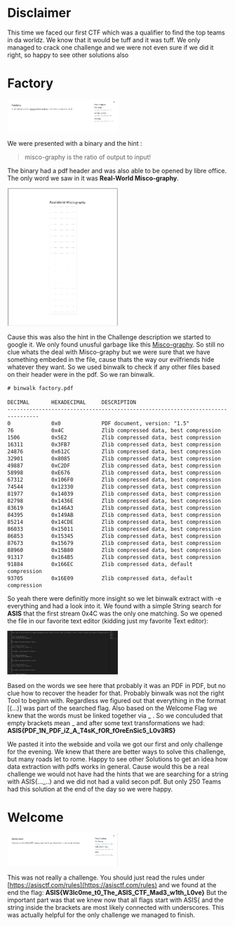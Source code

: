 # Disclaimer

This time we faced our first CTF which was a qualifier to find the top teams in da worldz. We know that it would be tuff and it was tuff. We only managed to crack one challenge and we were not even sure if we did it right, so happy to see other solutions also

# Factory

 <img src="https://raw.githubusercontent.com/bsempir0x65/CTF_Writeups/main/Asis_Qualifier_CTF_2021/img/factory.png" alt="factory" width="50%" height="50%">

We were presented with a binary and the hint :

> misco-graphy is the ratio of output to input!

The binary had a pdf header and was also able to be opened by libre office. The only word we saw in it was **Real-World Misco-graphy**. 

 <img src="https://raw.githubusercontent.com/bsempir0x65/CTF_Writeups/main/Asis_Qualifier_CTF_2021/img/factory_libre.png" alt="factory_libre" width="50%" height="50%">
 
Cause this was also the hint in the Challenge description we started to google it. We only found unusful garbage like this [Misco-graphy](https://www.facebook.comMISCO.Refractometer/). So still no clue whats the deal with Misco-graphy but we were sure that we have something embeded in the file, cause thats the way our evilfriends hide whatever they want.
So we used binwalk to check if any other files based on their header were in the pdf. So we ran binwalk.
```console
# binwalk factory.pdf

DECIMAL       HEXADECIMAL     DESCRIPTION
--------------------------------------------------------------------------------
0             0x0             PDF document, version: "1.5"
76            0x4C            Zlib compressed data, best compression
1506          0x5E2           Zlib compressed data, best compression
16311         0x3FB7          Zlib compressed data, best compression
24876         0x612C          Zlib compressed data, best compression
32901         0x8085          Zlib compressed data, best compression
49887         0xC2DF          Zlib compressed data, best compression
58998         0xE676          Zlib compressed data, best compression
67312         0x106F0         Zlib compressed data, best compression
74544         0x12330         Zlib compressed data, best compression
81977         0x14039         Zlib compressed data, best compression
82798         0x1436E         Zlib compressed data, best compression
83619         0x146A3         Zlib compressed data, best compression
84395         0x149AB         Zlib compressed data, best compression
85214         0x14CDE         Zlib compressed data, best compression
86033         0x15011         Zlib compressed data, best compression
86853         0x15345         Zlib compressed data, best compression
87673         0x15679         Zlib compressed data, best compression
88960         0x15B80         Zlib compressed data, best compression
91317         0x164B5         Zlib compressed data, best compression
91884         0x166EC         Zlib compressed data, default compression
93705         0x16E09         Zlib compressed data, default compression

```
So yeah there were definitly more insight so we let binwalk extract with -e everything and had a look into it. We found with a simple String search for **ASIS** that the first stream 0x4C was the only one matching.
So we opened the file in our favorite text editor (kidding just my favorite Text editor):

<img src="https://raw.githubusercontent.com/bsempir0x65/CTF_Writeups/main/Asis_Qualifier_CTF_2021/img/factory_text.png" alt="factory_text" width="50%" height="50%">

Based on the words we see here that probably it was an PDF in PDF, but no clue how to recover the header for that. Probably binwalk was not the right Tool to beginn with. Regardless we figured out that everything in the format [\(...\)] was part of the searched flag. Also based on the Welcome Flag we knew that the words must be linked together via _ . So we conculuded that empty brackets mean _ and after some text transformations we had:
**ASIS{PDF_1N_PDF_iZ_A_T4sK_fOR_fOreEnSic5_L0v3RS}**

We pasted it into the webside and voila we got our first and only challenge for the evening. We knew that there are better ways to solve this challenge, but many roads let to rome. Happy to see other Solutions to get an idea how data extraction with pdfs works in general. Cause would this be a real challenge we would not have had the hints that we are searching for a string with ASIS{..._..} and we did not had a valid secon pdf. But only 250 Teams had this solution at the end of the day so we were happy.

# Welcome

<img src="https://raw.githubusercontent.com/bsempir0x65/CTF_Writeups/main/Asis_Qualifier_CTF_2021/img/Asis_Welcome.png" alt="Welcome" width="50%" height="50%">

This was not really a challenge. You should just read the rules under [https://asisctf.com/rules](https://asisctf.com/rules) and we found at the end the flag:
**ASIS{W3lc0me_t0_The_ASIS_CTF_Mad3_w1th_L0ve}**
But the important part was that we knew now that all flags start with ASIS{ and the string inside the brackets are most likely connected with underscores. This was actually helpful for the only challenge we managed to finish.